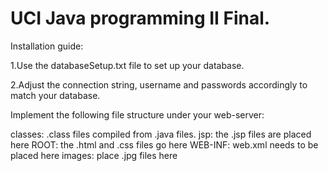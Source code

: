 # UCI Java programming II Final. 

Installation guide: 




1.Use the databaseSetup.txt file to set up your database. 

2.Adjust the connection string, username and passwords accordingly to match your database. 


Implement the following file structure under your web-server:

classes: .class files compiled from .java files.
jsp: the .jsp files are placed here
ROOT: the .html and .css files go here
WEB-INF: web.xml needs to be placed here
images: place .jpg files here

